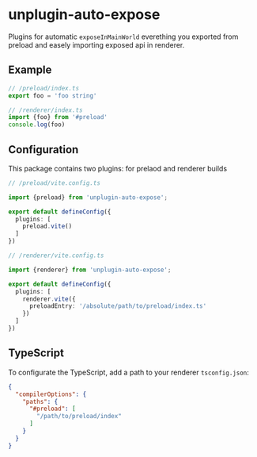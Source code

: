 # unplugin-auto-expose
Plugins for automatic `exposeInMainWorld` everething you exported from preload and easely importing exposed api in renderer.

## Example
```ts
// /preload/index.ts
export foo = 'foo string'
```
```ts
// /renderer/index.ts
import {foo} from '#preload'
console.log(foo)
```

## Configuration
This package contains two plugins: for prelaod and renderer builds
```ts
// /preload/vite.config.ts

import {preload} from 'unplugin-auto-expose';

export default defineConfig({
  plugins: [
    preload.vite()
  ]
})
```
```ts
// /renderer/vite.config.ts

import {renderer} from 'unplugin-auto-expose';

export default defineConfig({
  plugins: [
    renderer.vite({
      preloadEntry: '/absolute/path/to/preload/index.ts'
    })
  ]
})
```
## TypeScript
To configurate the TypeScript, add a path to your renderer `tsconfig.json`:
```json
{
  "compilerOptions": {
    "paths": {
      "#preload": [
        "/path/to/preload/index"
      ]
    }
  }
}

```
